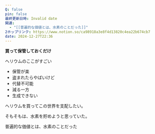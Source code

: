 ```yaml
---
Q: false
pin: false
最終更新日時: Invalid date
関連:
  - "[[普遍的な価値とは、水素のことだった]]"
2ホップリンク: https://www.notion.so/ca98918a3e8f4d13820c4ea22b674cb7
date: 2024-12-27T22:36
---
```

  

**買って保管しておくだけ**

ヘリウムのここがすごい

- 保管が楽
- 盗まれたらやばいけど
- 代替不可能
- 減る一方
- 生成できない

ヘリウムを買ってこの世界を支配したい。

  

そもそもは、水素を貯めようと思っていた。

普遍的な価値とは、水素のことだった